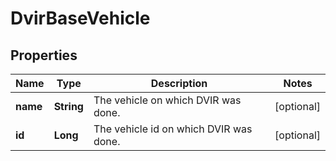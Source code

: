 
# DvirBaseVehicle

## Properties
Name | Type | Description | Notes
------------ | ------------- | ------------- | -------------
**name** | **String** | The vehicle on which DVIR was done. |  [optional]
**id** | **Long** | The vehicle id on which DVIR was done. |  [optional]



